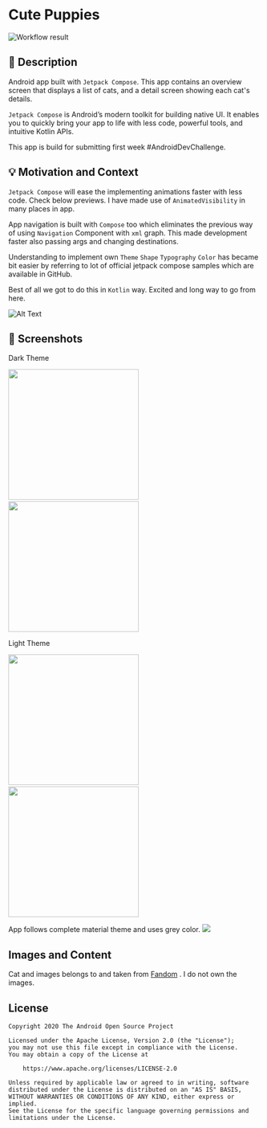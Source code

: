 # Cute Puppies

![Workflow result](https://github.com/RajashekarRaju/android-dev-challenge-compose-one/workflows/Check/badge.svg)

## :scroll: Description

Android app built with `Jetpack Compose`. This app contains an overview screen that displays a list
of cats, and a detail screen showing each cat's details.

`Jetpack Compose` is Android’s modern toolkit for building native UI. It enables you to quickly
bring your app to life with less code, powerful tools, and intuitive Kotlin APIs.

This app is build for submitting first week #AndroidDevChallenge.

## :bulb: Motivation and Context

`Jetpack Compose` will ease the implementing animations faster with less code. Check below previews.
I have made use of `AnimatedVisibility` in many places in app.

App navigation is built with `Compose` too which eliminates the previous way of using `Navigation`
Component with `xml` graph. This made development faster also passing args and changing
destinations.

Understanding to implement own `Theme` `Shape` `Typography` `Color` has became bit easier by
referring to lot of official jetpack compose samples which are available in GitHub.

Best of all we got to do this in `Kotlin` way. Excited and long way to go from here.

![Alt Text](/results/anim_preview.gif)

## :camera_flash: Screenshots

Dark Theme

<img src="/results/screenshot_1.png" width="260">
&emsp;<img src="/results/screenshot_2.png" width="260">

Light Theme

<img src="/results/screenshot_light_1.png" width="260">
&emsp;<img src="/results/screenshot_light_2.png" width="260">

App follows complete material theme and uses grey color.
<img src="/results/grey_palette.png">

## Images and Content

Cat and images belongs to and taken from [Fandom](https://www.fandom.com/) . I do not own the
images.

## License

```
Copyright 2020 The Android Open Source Project

Licensed under the Apache License, Version 2.0 (the "License");
you may not use this file except in compliance with the License.
You may obtain a copy of the License at

    https://www.apache.org/licenses/LICENSE-2.0

Unless required by applicable law or agreed to in writing, software
distributed under the License is distributed on an "AS IS" BASIS,
WITHOUT WARRANTIES OR CONDITIONS OF ANY KIND, either express or implied.
See the License for the specific language governing permissions and
limitations under the License.
```